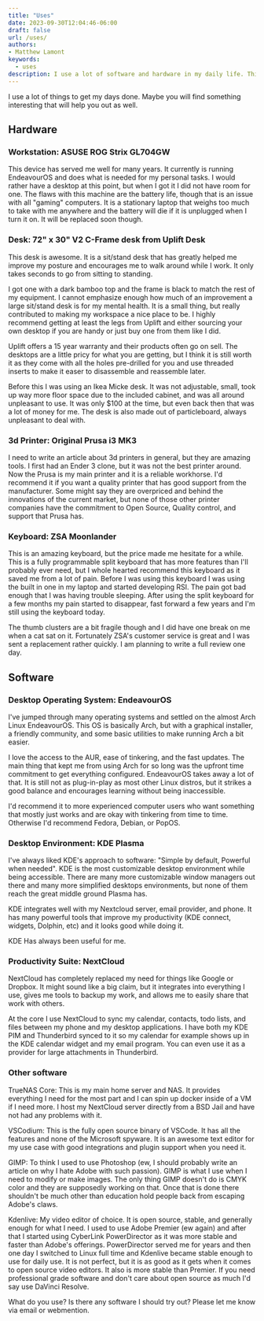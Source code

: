 ```yaml
---
title: "Uses"
date: 2023-09-30T12:04:46-06:00
draft: false
url: /uses/
authors:
- Matthew Lamont
keywords:
  - uses
description: I use a lot of software and hardware in my daily life. This page was inspired by many other blogs.
---
```


I use a lot of things to get my days done. Maybe you will find something interesting that will help you out as well.

## Hardware

### Workstation: ASUSE ROG Strix GL704GW

This device has served me well for many years. It currently is running EndeavourOS and does what is needed for my personal tasks. I would rather have a desktop at this point, but when I got it I did not have room for one. The flaws with this machine are the battery life, though that is an issue with all "gaming" computers. It is a stationary laptop that weighs too much to take with me anywhere and the battery will die if it is unplugged when I turn it on. It will be replaced soon though.

### Desk: 72" x 30" V2 C-Frame desk from Uplift Desk

This desk is awesome. It is a sit/stand desk that has greatly helped me improve my posture and encourages me to walk around while I work. It only takes seconds to go from sitting to standing.

I got one with a dark bamboo top and the frame is black to match the rest of my equipment. I cannot emphasize enough how much of an improvement a large sit/stand desk is for my mental health. It is a small thing, but really contributed to making my workspace a nice place to be. I highly recommend getting at least the legs from Uplift and either sourcing your own desktop if you are handy or just buy one from them like I did.

Uplift offers a 15 year warranty and their products often go on sell. The desktops are a little pricy for what you are getting, but I think it is still worth it as they come with all the holes pre-drilled for you and use threaded inserts to make it easer to disassemble and reassemble later.

Before this I was using an Ikea Micke desk. It was not adjustable, small, took up way more floor space due to the included cabinet, and was all around unpleasant to use. It was only $100 at the time, but even back then that was a lot of money for me. The desk is also made out of particleboard, always unpleasant to deal with.

### 3d Printer: Original Prusa i3 MK3

I need to write an article about 3d printers in general, but they are amazing tools. I first had an Ender 3 clone, but it was not the best printer around. Now the Prusa is my main printer and it is a reliable workhorse. I'd recommend it if you want a quality printer that has good support from the manufacturer. Some might say they are overpriced and behind the innovations of the current market, but none of those other printer companies have the commitment to Open Source, Quality control, and support that Prusa has.

### Keyboard: ZSA Moonlander

This is an amazing keyboard, but the price made me hesitate for a while. This is a fully programmable split keyboard that has more features than I'll probably ever need, but I whole hearted recommend this keyboard as it saved me from a lot of pain. Before I was using this keyboard I was using the built in one in my laptop and started developing RSI. The pain got bad enough that I was having trouble sleeping. After using the split keyboard for a few months my pain started to disappear, fast forward a few years and I'm still using the keyboard today.

The thumb clusters are a bit fragile though and I did have one break on me when a cat sat on it. Fortunately ZSA's customer service is great and I was sent a replacement rather quickly. I am planning to write a full review one day.

## Software

### Desktop Operating System: EndeavourOS

I've jumped through many operating systems and settled on the almost Arch Linux EndeavourOS. This OS is basically Arch, but with a graphical installer, a friendly community, and some basic utilities to make running Arch a bit easier.

I love the access to the AUR, ease of tinkering, and the fast updates. The main thing that kept me from using Arch for so long was the upfront time commitment to get everything configured. EndeavourOS takes away a lot of that. It is still not as plug-in-play as most other Linux distros, but it strikes a good balance and encourages learning without being inaccessible. 

I'd recommend it to more experienced computer users who want something that mostly just works and are okay with tinkering from time to time. Otherwise I'd recommend Fedora, Debian, or PopOS.

### Desktop Environment: KDE Plasma

I've always liked KDE's approach to software: "Simple by default, Powerful when needed". KDE is the most customizable desktop environment while being accessible. There are many more customizable window managers out there and many more simplified desktops environments, but none of them reach the great middle ground Plasma has.

KDE integrates well with my Nextcloud server, email provider, and phone. It has many powerful tools that improve my productivity (KDE connect, widgets, Dolphin, etc) and it looks good while doing it.

KDE Has always been useful for me.

### Productivity Suite: NextCloud

NextCloud has completely replaced my need for things like Google or Dropbox. It might sound like a big claim, but it integrates into everything I use, gives me tools to backup my work, and allows me to easily share that work with others.

At the core I use NextCloud to sync my calendar, contacts, todo lists, and files between my phone and my desktop applications. I have both my KDE PIM and Thunderbird synced to it so my calendar for example shows up in the KDE calendar widget and my email program. You can even use it as a provider for large attachments in Thunderbird.

### Other software

TrueNAS Core: This is my main home server and NAS. It provides everything I need for the most part and I can spin up docker inside of a VM if I need more. I host my NextCloud server directly from a BSD Jail and have not had any problems with it.

VSCodium: This is the fully open source binary of VSCode. It has all the features and none of the Microsoft spyware. It is an awesome text editor for my use case with good integrations and plugin support when you need it.

GIMP: To think I used to use Photoshop (ew, I should probably write an article on why I hate Adobe with such passion). GIMP is what I use when I need to modify or make images. The only thing GIMP doesn't do is CMYK color and they are supposedly working on that. Once that is done there shouldn't be much other than education hold people back from escaping Adobe's claws.

Kdenlive: My video editor of choice. It is open source, stable, and generally enough for what I need. I used to use Adobe Premier (ew again) and after that I started using CyberLink PowerDirector as it was more stable and faster than Adobe's offerings. PowerDirector served me for years and then one day I switched to Linux full time and Kdenlive became stable enough to use for daily use. It is not perfect, but it is as good as it gets when it comes to open source video editors. It also is more stable than Premier. If you need professional grade software and don't care about open source as much I'd say use DaVinci Resolve.

What do you use? Is there any software I should try out? Please let me know via email or webmention.